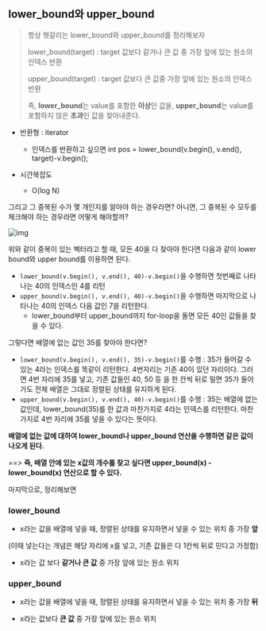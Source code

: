 ## lower_bound와 upper_bound

> 항상 헷갈리는 lower_bound와 upper_bound를 정리해보자
>
> lower_bound(target) : target 값보다 같거나 큰 값 중 가장 앞에 있는 원소의 인덱스 반환
>
> upper_bound(target) : target 값보다 큰 값중 가장 앞에 있는 원소의 인덱스 반환
>
> 즉, **lower_bound**는 value를 포함한 **이상**인 값을, **upper_bound**는 value를 포함하지 않은 **초과**인 값을 찾아내준다.



- 반환형 : iterator

  - 인덱스를 반환하고 싶으면 int pos = lower_bound(v.begin(), v.end(), target)-v.begin(); 

    

- 시간복잡도 

  - O(log N)

그리고 그 중복된 수가 몇 개인지를 알아야 하는 경우라면? 아니면, 그 중복된 수 모두를 체크해야 하는 경우라면 어떻게 해야할까?

![img](https://k.kakaocdn.net/dn/YT5sb/btqBs1c2G0m/BOqdMK4MKxyjjTxWyImhV1/img.png)

위와 같이 중복이 있는 벡터라고 할 때, 모든 40을 다 찾아야 한다면 다음과 같이 lower bound와 upper bound를 이용하면 된다.

- `lower_bound(v.begin(), v.end(), 40)-v.begin()`을 수행하면 첫번째로 나타나는 40의 인덱스인 4를 리턴
- `upper_bound(v.begin(), v.end(), 40)-v.begin()`을 수행하면 마지막으로 나타나는 40의 인덱스 다음 값인 7을 리턴한다.
  - lower_bound부터 upper_bound까지 for-loop을 돌면 모든 40인 값들을 찾을 수 있다.

 

그렇다면 배열에 없는 값인 35를 찾아야 한다면?

- `lower_bound(v.begin(), v.end(), 35)-v.begin()`를 수행 : 35가 들어갈 수 있는 4라는 인덱스를 똑같이 리턴한다. 4번자리는 기존 40이 있던 자리이다. 그러면 4번 자리에 35를 넣고, 기존 값들인 40, 50 등 을 한 칸씩 뒤로 밀면 35가 들어가도 전체 배열은 그대로 정렬된 상태를 유지하게 된다.
- `upper_bound(v.begin(), v.end(), 40)-v.begin()`를 수행 : 35는 배열에 없는 값인데, lower_bound(35)를 한 값과 마찬가지로 4라는 인덱스를 리턴한다. 마찬가지로 4번 자리에 35를 넣을 수 있다는 뜻이다.

 

**배열에 없는 값에 대하여 lower_bound나 upper_bound 연산을 수행하면 같은 값이 나오게 된다.**

==> **즉, 배열 안에 있는 x값의 개수를 찾고 싶다면 upper_bound(x) - lower_bound(x) 연산으로 할 수 있다.**

 





마지막으로, 정리해보면 

### lower_bound

- x라는 값을 배열에 넣을 때, 정렬된 상태를 유지하면서 넣을 수 있는 위치 중 가장 **앞**

(이때 넣는다는 개념은 해당 자리에 x를 넣고, 기존 값들은 다 1칸씩 뒤로 민다고 가정함)

- x라는 값 보다 **같거나 큰 값** 중 가장 앞에 있는 원소 위치

 

### upper_bound

- x라는 값을 배열에 넣을 때, 정렬된 상태를 유지하면서 넣을 수 있는 위치 중 가장 **뒤**

- x라는 값보다 **큰 값** 중 가장 앞에 있는 원소 위치

